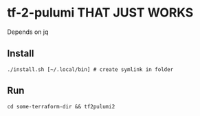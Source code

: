 # tf-2-pulumi THAT JUST WORKS

Depends on jq


## Install

    ./install.sh [~/.local/bin] # create symlink in folder  

## Run

    cd some-terraform-dir && tf2pulumi2
